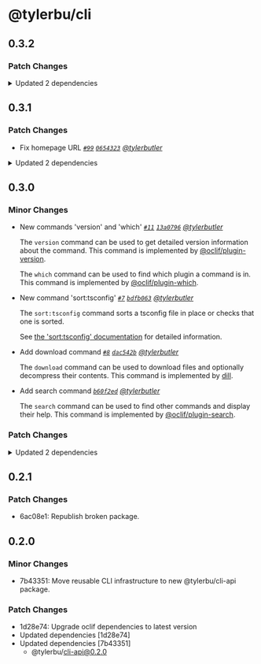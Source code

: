 # @tylerbu/cli

## 0.3.2

### Patch Changes

<details><summary>Updated 2 dependencies</summary>

<small>

[`cbdec3f`](https://github.com/tylerbutler/tools-monorepo/commit/cbdec3f7b3daa4ec642b44a5de046fff8420f15a) [`d55c982`](https://github.com/tylerbutler/tools-monorepo/commit/d55c982f960b56a79f0e0d35dd9102a25882032f)

</small>

- `@tylerbu/cli-api@0.4.0`
- `dill-cli@0.1.2`

</details>

## 0.3.1

### Patch Changes

- Fix homepage URL _[`#99`](https://github.com/tylerbutler/tools-monorepo/pull/99) [`0654323`](https://github.com/tylerbutler/tools-monorepo/commit/06543231947fa5267863e5467d5837a51cf3d44b) [@tylerbutler](https://github.com/tylerbutler)_

<details><summary>Updated 2 dependencies</summary>

<small>

[`0654323`](https://github.com/tylerbutler/tools-monorepo/commit/06543231947fa5267863e5467d5837a51cf3d44b)

</small>

- `@tylerbu/cli-api@0.3.1`
- `dill-cli@0.1.1`

</details>

## 0.3.0

### Minor Changes

- New commands 'version' and 'which' _[`#11`](https://github.com/tylerbutler/tools-monorepo/pull/11) [`13a0796`](https://github.com/tylerbutler/tools-monorepo/commit/13a07966374b4830b646e6aa7b197a60fa1703f5) [@tylerbutler](https://github.com/tylerbutler)_

  The `version` command can be used to get detailed version information about the command. This command is implemented by
  [@oclif/plugin-version](https://github.com/oclif/plugin-version).

  The `which` command can be used to find which plugin a command is in. This command is implemented by
  [@oclif/plugin-which](https://github.com/oclif/plugin-which).

- New command 'sort:tsconfig' _[`#7`](https://github.com/tylerbutler/tools-monorepo/pull/7) [`bdfb063`](https://github.com/tylerbutler/tools-monorepo/commit/bdfb063d89da215131a0faa3672330d861fe993b) [@tylerbutler](https://github.com/tylerbutler)_

  The `sort:tsconfig` command sorts a tsconfig file in place or checks that one is sorted.

  See [the 'sort:tsconfig'
  documentation](https://github.com/tylerbutler/tools-monorepo/blob/main/packages/cli/docs/sort.md) for detailed information.

- Add download command _[`#8`](https://github.com/tylerbutler/tools-monorepo/pull/8) [`dac542b`](https://github.com/tylerbutler/tools-monorepo/commit/dac542b02484b11a16f2efc8a1e6dd02dcb2b611) [@tylerbutler](https://github.com/tylerbutler)_

  The `download` command can be used to download files and optionally decompress their contents. This command is
  implemented by [dill](https://github.com/tylerbutler/tools-monorepo/blob/main/packages/dill/).

- Add search command _[`b60f2ed`](https://github.com/tylerbutler/tools-monorepo/commit/b60f2edd82a62744cfa85f6d198110b25a660544) [@tylerbutler](https://github.com/tylerbutler)_

  The `search` command can be used to find other commands and display their help. This command is implemented by
  [@oclif/plugin-search](https://github.com/oclif/plugin-search).

### Patch Changes

<details><summary>Updated 2 dependencies</summary>

<small>

[`f54b0e7`](https://github.com/tylerbutler/tools-monorepo/commit/f54b0e71dd1d54c5e3730b7a1f1ab1a53b9b7943) [`dac542b`](https://github.com/tylerbutler/tools-monorepo/commit/dac542b02484b11a16f2efc8a1e6dd02dcb2b611)

</small>

- `@tylerbu/cli-api@0.3.0`
- `dill-cli@0.1.0`

</details>

## 0.2.1

### Patch Changes

- 6ac08e1: Republish broken package.

## 0.2.0

### Minor Changes

- 7b43351: Move reusable CLI infrastructure to new @tylerbu/cli-api package.

### Patch Changes

- 1d28e74: Upgrade oclif dependencies to latest version
- Updated dependencies [1d28e74]
- Updated dependencies [7b43351]
  - @tylerbu/cli-api@0.2.0
